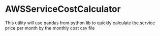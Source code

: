 # AWSServiceCostCalculator
This utility will use pandas from python lib to quickly calculate the service price per month by the monthly cost csv file
